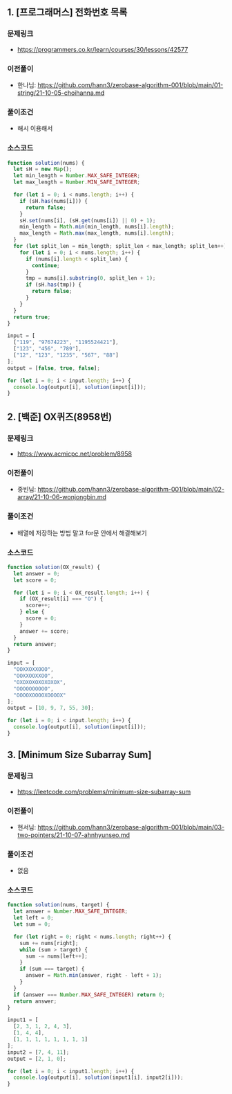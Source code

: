 ## 1. [프로그래머스] 전화번호 목록

### 문제링크

- https://programmers.co.kr/learn/courses/30/lessons/42577

### 이전풀이

- 한나님: https://github.com/hann3/zerobase-algorithm-001/blob/main/01-string/21-10-05-choihanna.md

### 풀이조건

- 해시 이용해서

### 소스코드

```js
function solution(nums) {
  let sH = new Map();
  let min_length = Number.MAX_SAFE_INTEGER;
  let max_length = Number.MIN_SAFE_INTEGER;

  for (let i = 0; i < nums.length; i++) {
    if (sH.has(nums[i])) {
      return false;
    }
    sH.set(nums[i], (sH.get(nums[i]) || 0) + 1);
    min_length = Math.min(min_length, nums[i].length);
    max_length = Math.max(max_length, nums[i].length);
  }
  for (let split_len = min_length; split_len < max_length; split_len++) {
    for (let i = 0; i < nums.length; i++) {
      if (nums[i].length < split_len) {
        continue;
      }
      tmp = nums[i].substring(0, split_len + 1);
      if (sH.has(tmp)) {
        return false;
      }
    }
  }
  return true;
}

input = [
  ["119", "97674223", "1195524421"],
  ["123", "456", "789"],
  ["12", "123", "1235", "567", "88"]
];
output = [false, true, false];

for (let i = 0; i < input.length; i++) {
  console.log(output[i], solution(input[i]));
}
```

## 2. [백준] OX퀴즈(8958번)

### 문제링크

- https://www.acmicpc.net/problem/8958

### 이전풀이

- 종빈님: https://github.com/hann3/zerobase-algorithm-001/blob/main/02-array/21-10-06-wonjongbin.md

### 풀이조건

- 배열에 저장하는 방법 말고 for문 안에서 해결해보기

### 소스코드

```js
function solution(OX_result) {
  let answer = 0;
  let score = 0;

  for (let i = 0; i < OX_result.length; i++) {
    if (OX_result[i] === "O") {
      score++;
    } else {
      score = 0;
    }
    answer += score;
  }
  return answer;
}

input = [
  "OOXXOXXOOO",
  "OOXXOOXXOO",
  "OXOXOXOXOXOXOX",
  "OOOOOOOOOO",
  "OOOOXOOOOXOOOOX"
];
output = [10, 9, 7, 55, 30];

for (let i = 0; i < input.length; i++) {
  console.log(output[i], solution(input[i]));
}
```

## 3. [Minimum Size Subarray Sum]

### 문제링크

- https://leetcode.com/problems/minimum-size-subarray-sum

### 이전풀이

- 현서님: https://github.com/hann3/zerobase-algorithm-001/blob/main/03-two-pointers/21-10-07-ahnhyunseo.md

### 풀이조건

- 없음

### 소스코드

```js
function solution(nums, target) {
  let answer = Number.MAX_SAFE_INTEGER;
  let left = 0;
  let sum = 0;

  for (let right = 0; right < nums.length; right++) {
    sum += nums[right];
    while (sum > target) {
      sum -= nums[left++];
    }
    if (sum === target) {
      answer = Math.min(answer, right - left + 1);
    }
  }
  if (answer === Number.MAX_SAFE_INTEGER) return 0;
  return answer;
}

input1 = [
  [2, 3, 1, 2, 4, 3],
  [1, 4, 4],
  [1, 1, 1, 1, 1, 1, 1, 1]
];
input2 = [7, 4, 11];
output = [2, 1, 0];

for (let i = 0; i < input1.length; i++) {
  console.log(output[i], solution(input1[i], input2[i]));
}
```
